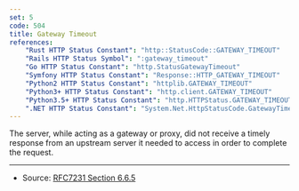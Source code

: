 ```yaml
---
set: 5
code: 504
title: Gateway Timeout
references:
    "Rust HTTP Status Constant": "http::StatusCode::GATEWAY_TIMEOUT"
    "Rails HTTP Status Symbol": ":gateway_timeout"
    "Go HTTP Status Constant": "http.StatusGatewayTimeout"
    "Symfony HTTP Status Constant": "Response::HTTP_GATEWAY_TIMEOUT"
    "Python2 HTTP Status Constant": "httplib.GATEWAY_TIMEOUT"
    "Python3+ HTTP Status Constant": "http.client.GATEWAY_TIMEOUT"
    "Python3.5+ HTTP Status Constant": "http.HTTPStatus.GATEWAY_TIMEOUT"
    ".NET HTTP Status Constant": "System.Net.HttpStatusCode.GatewayTimeout"
---
```


The server, while acting as a gateway or proxy, did not receive a timely response from an upstream server it needed to access in order to complete the request.

---

* Source: [RFC7231 Section 6.6.5][1]

[1]: <http://tools.ietf.org/html/rfc7231#section-6.6.5>
